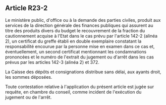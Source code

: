 Article R23-2
----
Le ministère public, d'office ou à la demande des parties civiles, produit aux
services de la direction générale des finances publiques qui assurent au titre
des produits divers du budget le recouvrement de la fraction du cautionnement
acquise à l'Etat dans le cas prévu par l'article 142-2 (alinéa 2), un certificat
du greffe établi en double exemplaire constatant la responsabilité encourue par
la personne mise en examen dans ce cas et, éventuellement, un second certificat
mentionnant les condamnations prononcées et le numéro de l'extrait du jugement
ou d'arrêt dans les cas prévus par les articles 142-3 (alinéa 2) et 372.

La Caisse des dépôts et consignations distribue sans délai, aux ayants droit,
les sommes déposées.

Toute contestation relative à l'application du présent article est jugée sur
requête, en chambre du conseil, comme incident de l'exécution du jugement ou de
l'arrêt.

